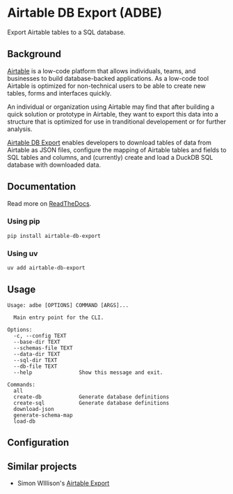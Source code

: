 # Airtable DB Export (ADBE)

Export Airtable tables to a SQL database.

## Background

[Airtable](https://airtable.com/) is a low-code platform that allows individuals, teams, and
businesses to build database-backed applications. As a low-code tool Airtable is optimized for
non-technical users to be able to create new tables, forms and interfaces quickly.

An individual or organization using Airtable may find that after building a quick solution
or prototype in Airtable, they want to export this data into a structure that is optimized
for use in tranditional developement or for further analysis.

[Airtable DB Export](https://github.com/sivy/airtable-db-export) enables developers to download
tables of data from Airtable as JSON files, configure the mapping of Airtable tables and fields
to SQL tables and columns, and (currently) create and load a DuckDB SQL database with downloaded
data.



## Documentation

Read more on [ReadTheDocs](https://airtable-db-export.readthedocs.io/en/latest/).

### Using pip

`pip install airtable-db-export`

### Using uv

`uv add airtable-db-export`

## Usage

```
Usage: adbe [OPTIONS] COMMAND [ARGS]...

  Main entry point for the CLI.

Options:
  -c, --config TEXT
  --base-dir TEXT
  --schemas-file TEXT
  --data-dir TEXT
  --sql-dir TEXT
  --db-file TEXT
  --help               Show this message and exit.

Commands:
  all
  create-db            Generate database definitions
  create-sql           Generate database definitions
  download-json
  generate-schema-map
  load-db
```

## Configuration

## Similar  projects

- Simon WIllison's [Airtable Export](https://github.com/simonw/airtable-export)